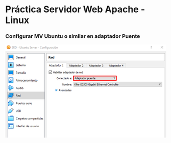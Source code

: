 # **Práctica Servidor Web Apache - Linux**

### **Configurar MV Ubuntu o similar en adaptador Puente**

![](img/049.png)
